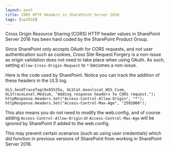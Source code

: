 ```yaml
---
layout: post
title: CORS HTTP Headers in SharePoint Server 2016
tags: [sp2016]
---
```


Cross Origin Resource Sharing (CORS) HTTP header values in SharePoint Server 2016 has been hard coded by the SharePoint Product Group.

Since SharePoint only accepts OAuth for CORS requests, and not user authentication such as cookies, Cross Site Request Forgery is a non-issue as origin validation does not need to take place when using OAuth. As such, setting `Allow-Cross-Origin-Request` to `*` becomes a non-issue.

Here is the code used by SharePoint. Notice you can track the addition of these headers in the ULS log.

```
ULS.SendTraceTag(0x65535a, ULSCat.msoulscat_WSS_Csom, ULSTraceLevel.Medium, "Adding response headers to CORS request.");
httpResponse.Headers.Set("Access-Control-Allow-Origin", "*");
httpResponse.Headers.Set("Access-Control-Max-Age", "2592000");
```

This also means you do not need to modify the web.config, and of course adding `Access-Control-Allow-Origin` or `Access-Control-Max-Age` will be _ignored_ by SharePoint if added to the web.config.

This may prevent certain scenarios (such as using user credentials) which did function in previous versions of SharePoint from working in SharePoint Server 2016.